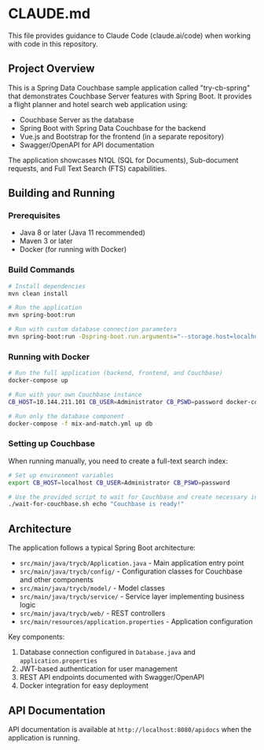 # CLAUDE.md

This file provides guidance to Claude Code (claude.ai/code) when working with code in this repository.

## Project Overview

This is a Spring Data Couchbase sample application called "try-cb-spring" that demonstrates Couchbase Server features with Spring Boot. It provides a flight planner and hotel search web application using:

- Couchbase Server as the database
- Spring Boot with Spring Data Couchbase for the backend
- Vue.js and Bootstrap for the frontend (in a separate repository)
- Swagger/OpenAPI for API documentation

The application showcases N1QL (SQL for Documents), Sub-document requests, and Full Text Search (FTS) capabilities.

## Building and Running

### Prerequisites
- Java 8 or later (Java 11 recommended)
- Maven 3 or later
- Docker (for running with Docker)

### Build Commands

```bash
# Install dependencies
mvn clean install

# Run the application
mvn spring-boot:run

# Run with custom database connection parameters
mvn spring-boot:run -Dspring-boot.run.arguments="--storage.host=localhost storage.username=Administrator storage.password=password"
```

### Running with Docker

```bash
# Run the full application (backend, frontend, and Couchbase)
docker-compose up

# Run with your own Couchbase instance
CB_HOST=10.144.211.101 CB_USER=Administrator CB_PSWD=password docker-compose -f mix-and-match.yml up backend frontend

# Run only the database component
docker-compose -f mix-and-match.yml up db
```

### Setting up Couchbase

When running manually, you need to create a full-text search index:

```bash
# Set up environment variables
export CB_HOST=localhost CB_USER=Administrator CB_PSWD=password

# Use the provided script to wait for Couchbase and create necessary indexes
./wait-for-couchbase.sh echo "Couchbase is ready!"
```

## Architecture

The application follows a typical Spring Boot architecture:

- `src/main/java/trycb/Application.java` - Main application entry point
- `src/main/java/trycb/config/` - Configuration classes for Couchbase and other components
- `src/main/java/trycb/model/` - Model classes
- `src/main/java/trycb/service/` - Service layer implementing business logic
- `src/main/java/trycb/web/` - REST controllers
- `src/main/resources/application.properties` - Application configuration

Key components:
1. Database connection configured in `Database.java` and `application.properties`
2. JWT-based authentication for user management
3. REST API endpoints documented with Swagger/OpenAPI
4. Docker integration for easy deployment

## API Documentation

API documentation is available at `http://localhost:8080/apidocs` when the application is running.